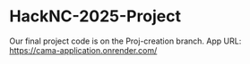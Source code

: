 # HackNC-2025-Project
Our final project code is on the Proj-creation branch.
App URL: https://cama-application.onrender.com/ 
